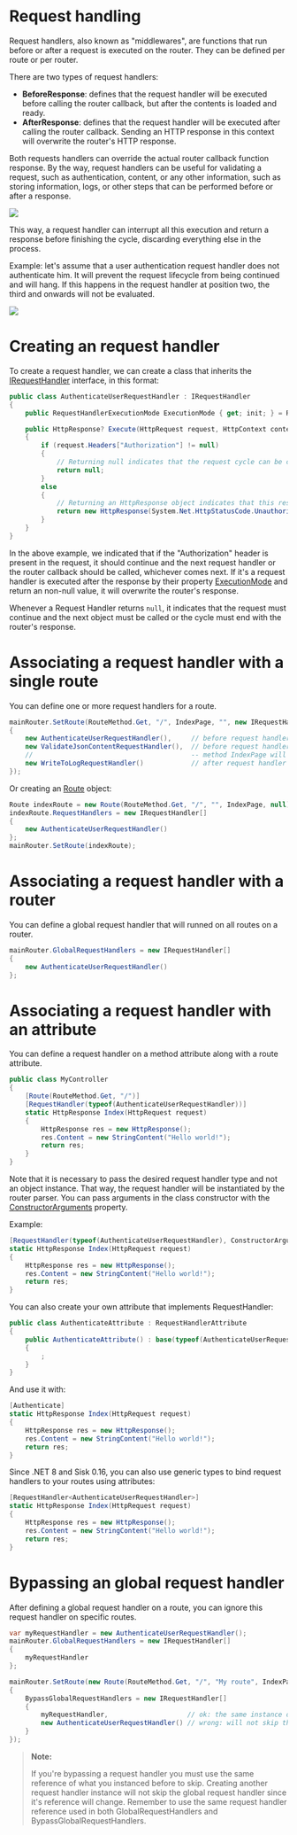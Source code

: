 # Request handling

Request handlers, also known as "middlewares", are functions that run before or after a request is executed on the router. They can be defined per route or per router.

There are two types of request handlers:

- **BeforeResponse**: defines that the request handler will be executed before calling the router callback, but after the contents is loaded and ready.
- **AfterResponse**: defines that the request handler will be executed after calling the router callback. Sending an HTTP response in this context will overwrite the router's HTTP response.

Both requests handlers can override the actual router callback function response. By the way, request handlers can be useful for validating a request, such as authentication, content, or any other information, such as storing information, logs, or other steps that can be performed before or after a response.

![](/assets/img/requesthandlers1.png)

This way, a request handler can interrupt all this execution and return a response before finishing the cycle, discarding everything else in the process.

Example: let's assume that a user authentication request handler does not authenticate him. It will prevent the request lifecycle from being continued and will hang. If this happens in the request handler at position two, the third and onwards will not be evaluated.

![](/assets/img/requesthandlers2.png)

# Creating an request handler

To create a request handler, we can create a class that inherits the [IRequestHandler](../specification/spec/Sisk.Core.Routing.Handlers.IRequestHandler) interface, in this format:

```cs
public class AuthenticateUserRequestHandler : IRequestHandler
{
    public RequestHandlerExecutionMode ExecutionMode { get; init; } = RequestHandlerExecutionMode.BeforeResponse;

    public HttpResponse? Execute(HttpRequest request, HttpContext context)
    {
        if (request.Headers["Authorization"] != null)
        {
            // Returning null indicates that the request cycle can be continued
            return null;
        }
        else
        {
            // Returning an HttpResponse object indicates that this response will overwrite adjacent responses.
            return new HttpResponse(System.Net.HttpStatusCode.Unauthorized);
        }
    }
}
```

In the above example, we indicated that if the "Authorization" header is present in the request, it should continue and the next request handler or the router callback should be called, whichever comes next. If it's a request handler is executed after the response by their property [ExecutionMode](../specification/spec/Sisk.Core.Routing.Handlers.IRequestHandler.ExecutionMode) and return an non-null value, it will overwrite the router's response.

Whenever a Request Handler returns `null`, it indicates that the request must continue and the next object must be called or the cycle must end with the router's response.

# Associating a request handler with a single route

You can define one or more request handlers for a route.

```cs
mainRouter.SetRoute(RouteMethod.Get, "/", IndexPage, "", new IRequestHandler[]
{
    new AuthenticateUserRequestHandler(),     // before request handler
    new ValidateJsonContentRequestHandler(),  // before request handler
    //                                        -- method IndexPage will be executed here
    new WriteToLogRequestHandler()            // after request handler
});
```

Or creating an [Route](../specification/spec/Sisk.Core.Routing.Route) object:

```cs
Route indexRoute = new Route(RouteMethod.Get, "/", "", IndexPage, null);
indexRoute.RequestHandlers = new IRequestHandler[]
{
    new AuthenticateUserRequestHandler()
};
mainRouter.SetRoute(indexRoute);
```

# Associating a request handler with a router

You can define a global request handler that will runned on all routes on a router.

```cs
mainRouter.GlobalRequestHandlers = new IRequestHandler[]
{
    new AuthenticateUserRequestHandler()
};
```

# Associating a request handler with an attribute

You can define a request handler on a method attribute along with a route attribute.

```cs
public class MyController
{
    [Route(RouteMethod.Get, "/")]
    [RequestHandler(typeof(AuthenticateUserRequestHandler))]
    static HttpResponse Index(HttpRequest request)
    {
        HttpResponse res = new HttpResponse();
        res.Content = new StringContent("Hello world!");
        return res;
    }
}
```

Note that it is necessary to pass the desired request handler type and not an object instance. That way, the request handler will be instantiated by the router parser. You can pass arguments in the class constructor with the [ConstructorArguments](../specification/spec/Sisk.Core.Routing.RequestHandlerAttribute.ConstructorArguments) property.

Example:

```cs
[RequestHandler(typeof(AuthenticateUserRequestHandler), ConstructorArguments = new object?[] { "arg1", 123, ... })]
static HttpResponse Index(HttpRequest request)
{
    HttpResponse res = new HttpResponse();
    res.Content = new StringContent("Hello world!");
    return res;
}
```

You can also create your own attribute that implements RequestHandler:

```cs
public class AuthenticateAttribute : RequestHandlerAttribute
{
    public AuthenticateAttribute() : base(typeof(AuthenticateUserRequestHandler), ConstructorArguments = new object?[] { "arg1", 123, ... })
    {
        ;
    }
}
```

And use it with:

```cs
[Authenticate]
static HttpResponse Index(HttpRequest request)
{
    HttpResponse res = new HttpResponse();
    res.Content = new StringContent("Hello world!");
    return res;
}
```

Since .NET 8 and Sisk 0.16, you can also use generic types to bind request handlers to your routes using attributes:

```cs
[RequestHandler<AuthenticateUserRequestHandler>]
static HttpResponse Index(HttpRequest request)
{
    HttpResponse res = new HttpResponse();
    res.Content = new StringContent("Hello world!");
    return res;
}
```

# Bypassing an global request handler

After defining a global request handler on a route, you can ignore this request handler on specific routes.

```cs
var myRequestHandler = new AuthenticateUserRequestHandler();
mainRouter.GlobalRequestHandlers = new IRequestHandler[]
{
    myRequestHandler
};

mainRouter.SetRoute(new Route(RouteMethod.Get, "/", "My route", IndexPage, null)
{
    BypassGlobalRequestHandlers = new IRequestHandler[]
    {
        myRequestHandler,                    // ok: the same instance of what is in the global request handlers
        new AuthenticateUserRequestHandler() // wrong: will not skip the global request handler
    }
});
```

> **Note:**
>
> If you're bypassing a request handler you must use the same reference of what you instanced before to skip. Creating another request handler instance will not skip the global request handler since it's reference will change. Remember to use the same request handler reference used in both GlobalRequestHandlers and BypassGlobalRequestHandlers.